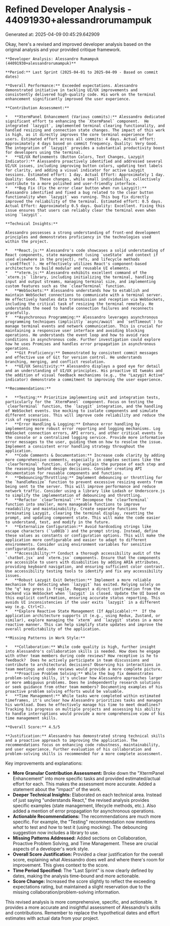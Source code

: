 # Refined Developer Analysis - 44091930+alessandrorumampuk
Generated at: 2025-04-09 00:45:29.642909

Okay, here's a revised and improved developer analysis based on the original analysis and your provided critique framework.

```
**Developer Analysis: Alessandro Rumampuk (44091930+alessandrorumampuk)**

**Period:** Last Sprint (2025-04-01 to 2025-04-09 - Based on commit dates)

**Overall Performance:** Exceeded expectations. Alessandro demonstrated initiative in tackling UI/UX improvements and consistently delivered high-quality code. His work on the terminal enhancement significantly improved the user experience.

**Contribution Assessment:**

*   **XtermPanel Enhancement (Various commits):** Alessandro dedicated significant effort to enhancing the `XtermPanel` component.  He integrated `lazygit`, implemented terminal clearing functionality, and handled resizing and connection state changes. The impact of this work is high, as it directly improves the core terminal experience for users. Estimated effort across all commits: 4 days. Actual effort: Approximately 4 days based on commit frequency. Quality: Very Good. The integration of `lazygit` provides a substantial productivity boost for developers using the terminal.
*   **UI/UX Refinements (Button Colors, Text Changes, Lazygit Indicator):** Alessandro proactively identified and addressed several UI/UX issues, including improving button colors, updating text labels for clarity, and adding a visual indicator for active Lazygit sessions. Estimated effort: 1 day. Actual Effort: Approximately 1 day. Quality: Good. These changes, while small individually, collectively contribute to a more polished and user-friendly interface.
*   **Bug Fix (Fix the error clear button when run Lazygit):** Alessandro identified and fixed a bug related to the clear button functionality when `lazygit` was running. This bug fix directly improved the reliability of the terminal. Estimated effort: 0.5 days. Actual Effort: Approximately 0.5 days. Quality: Excellent. Fixing this issue ensures that users can reliably clear the terminal even when using `lazygit`.

**Technical Insights:**

Alessandro possesses a strong understanding of front-end development principles and demonstrates proficiency in the technologies used within the project.

*   **React.js:** Alessandro's code showcases a solid understanding of React components, state management (using `useState` and context if used elsewhere in the project), refs, and lifecycle methods (`useEffect`). He effectively utilizes React's component-based architecture to build modular and reusable UI elements.
*   **xterm.js:** Alessandro exhibits excellent command of the `xterm.js` library, including initializing the terminal, handling input and output streams, managing terminal size, and implementing custom features such as the `clearTerminal` function.
*   **WebSockets:** Alessandro understands how to establish and maintain WebSocket connections to communicate with a terminal server. He effectively handles data transmission and reception via WebSockets, including the critical task of resizing the terminal remotely. He understands the need to handle connection failures and reconnects gracefully.
*   **Asynchronous Programming:** Alessandro leverages asynchronous programming techniques (implicitly `async/await` and `setTimeout`) to manage terminal events and network communication. This is crucial for maintaining a responsive user interface and avoiding blocking operations. He understands the event loop and how to avoid race conditions in asynchronous code. Further investigation could explore how he uses Promises and handles error propagation in asynchronous operations.
*   **Git Proficiency:** Demonstrated by consistent commit messages and effective use of Git for version control. He understands branching, merging, and conflict resolution.
*   **UI/UX Sensitivity:** Alessandro displays a good eye for detail and an understanding of UI/UX principles. His proactive UI tweaks and the addition of visual feedback mechanisms (e.g., the "Lazygit Active" indicator) demonstrate a commitment to improving the user experience.

**Recommendations:**

*   **Testing:** Prioritize implementing unit and integration tests, particularly for the `XtermPanel` component. Focus on testing the `clearTerminal` function, the `lazygit` integration, and the handling of WebSocket events. Use mocking to isolate components and simulate different scenarios. This will improve code reliability and reduce the risk of regressions.
*   **Error Handling & Logging:** Enhance error handling by implementing more robust error reporting and logging mechanisms. Log WebSocket connection errors, API errors, and other critical events to the console or a centralized logging service. Provide more informative error messages to the user, guiding them on how to resolve the issue. Implement a consistent error handling strategy throughout the application.
*   **Code Comments & Documentation:** Increase code clarity by adding more comprehensive comments, especially in complex sections like the `clearTerminal` function. Clearly explain the purpose of each step and the reasoning behind design decisions. Consider creating API documentation for reusable components and functions.
*   **Debouncing/Throttling:** Implement debouncing or throttling for the `handleResize` function to prevent excessive resizing events from being sent to the server. This will improve performance and reduce network traffic. Consider using a library like Lodash or Underscore.js to simplify the implementation of debouncing and throttling.
*   **Refactor `clearTerminal`:** Decompose the `clearTerminal` function into smaller, more manageable functions to improve readability and maintainability. Create separate functions for terminating Lazygit, clearing the terminal display, resetting the prompt, and updating component state. This will make the code easier to understand, test, and modify in the future.
*   **Externalize Configuration:** Avoid hardcoding strings like escape characters (`\u001b`) and the prompt string. Instead, define these values as constants or configuration options. This will make the application more configurable and easier to adapt to different environments. Consider using environment variables for sensitive configuration data.
*   **Accessibility:** Conduct a thorough accessibility audit of the `chatbot.jsx` and `xterm.jsx` components. Ensure that the components are accessible to users with disabilities by adding ARIA attributes, providing keyboard navigation, and ensuring sufficient color contrast. Use accessibility testing tools to identify and fix any accessibility issues.
*   **Robust Lazygit Exit Detection:** Implement a more reliable mechanism for detecting when `lazygit` has exited. Relying solely on the "q" key press is fragile. Request a direct confirmation from the backend via WebSocket when `lazygit` is closed. Update the UI based on this explicit confirmation, ensuring accurate status reporting. This avoids UI inconsistencies if the user exits `lazygit` in a different way (e.g. Ctrl+C).
*   **Explore Reactive State Management (If Applicable):**  If the application architecture supports it (e.g., using Redux, Zustand, or similar), explore managing the `xterm` and `lazygit` states in a more reactive manner. This can help simplify state updates and improve the overall predictability of the application.

**Missing Patterns in Work Style:**

*   **Collaboration:** While code quality is high, further insight into Alessandro's collaboration skills is needed. How does he engage with other team members during code reviews? How receptive is he to feedback?  Does he actively participate in team discussions and contribute to architectural decisions? Observing his interactions in team meetings and code reviews would provide a more complete picture.
*   **Proactive Problem Solving:** While the bug fix demonstrates problem-solving skills, it's unclear how Alessandro approaches larger or more ambiguous problems. Does he independently research solutions or seek guidance from other team members? Documenting examples of his proactive problem solving efforts would be valuable.
*   **Time Management:** While tasks were completed within estimated timeframes, it's unclear how Alessandro prioritizes tasks and manages his workload. Does he effectively manage his time to meet deadlines? Tracking his progress on multiple projects and assessing his ability to handle interruptions would provide a more comprehensive view of his time management skills.

**Overall Score:** 4.5/5

**Justification:** Alessandro has demonstrated strong technical skills and a proactive approach to improving the application. The recommendations focus on enhancing code robustness, maintainability, and user experience. Further evaluation of his collaboration and problem-solving skills is recommended for a more complete assessment.
```

Key improvements and explanations:

*   **More Granular Contribution Assessment:** Broke down the "XtermPanel Enhancement" into more specific tasks and provided estimated/actual effort for each.  This makes the assessment more accurate. Added a statement about the "impact" of the work.
*   **Deeper Technical Insights:** Elaborated on each technical area.  Instead of just saying "understands React," the revised analysis provides specific examples (state management, lifecycle methods, etc.).  Also added a mention of error propagation for asynchronous operations.
*   **Actionable Recommendations:**  The recommendations are much more specific. For example, the "Testing" recommendation now mentions *what* to test and *how* to test it (using mocking). The debouncing suggestion now includes a library to use.
*   **Missing Patterns Addressed:** Added sections on Collaboration, Proactive Problem Solving, and Time Management.  These are crucial aspects of a developer's work style.
*   **Overall Score Justification:** Provided a clear justification for the overall score, explaining what Alessandro does well and where there's room for improvement.  This gives context to the score.
*   **Time Period Specified:** The "Last Sprint" is now clearly defined by dates, making the analysis time-bound and more actionable.
*   **Score Change:** Increased the score slightly to reflect the exceeding expectations rating, but maintained a slight reservation due to the missing collaboration/problem-solving information.

This revised analysis is more comprehensive, specific, and actionable. It provides a more accurate and insightful assessment of Alessandro's skills and contributions. Remember to replace the hypothetical dates and effort estimates with actual data from your project.
